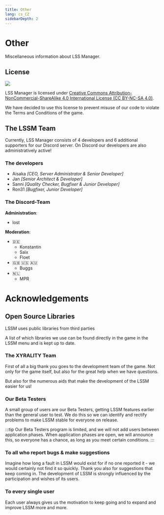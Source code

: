 ```yaml
---
title: Other
lang: cs_CZ
sidebarDepth: 2
---
```


# Other

Miscellaneous information about LSS Manager.

## License
[![](https://mirrors.creativecommons.org/presskit/buttons/88x31/svg/by-nc-sa.eu.svg)][license]


LSS Manager is licensed under [Creative Commons Attribution-NonCommercial-ShareAlike 4.0 International License (CC BY-NC-SA 4.0)][license].

We have decided to use this license to prevent misuse of our code to violate the Terms and Conditions of the game.

## The LSSM Team
Currently, LSS Manager consists of 4 developers and 6 additional supporters for our <a :href="$themeConfig.variables.discord" target="_blank">Discord server</a>. On Discord our developers are also administratively active!

### The developers
* Aisaka *[CEO, Server Administrator & Senior Developer]*
* Jan *[Senior Architect & Developer]*
* Sanni *[Quality Checker, Bugfixer & Junior Developer]*
* Ron31 *[Bugfixer, Junior Developer]*

### The Discord-Team
**Administration**:
* lost

**Moderation**:
* 🇩🇪
    * Konstantin
    * Saïx
    * Floet
* 🇬🇧 🇺🇸 🇦🇺
    * Buggs
* 🇳🇱
    * MPR

# Acknowledgements

## Open Source Libraries
LSSM uses public libraries from third parties 

A list of which libraries we use can be found directly in the game in the LSSM menu and is kept up to date.

### The XYRALITY Team
First of all a big thank you goes to the development team of the game. Not only for the game itself, but also for the great help when we have questions.

But also for the numerous aids that make the development of the LSSM easier for us!

### Our Beta Testers
A small group of users are our Beta Testers, getting LSSM features earlier than the general user to test. We do this so we can identify and rectify problems to make LSSM stable for everyone on release.

:::tip
Our Beta Testers program is limited, and we will not add users between application phases. When application phases are open, we will announce this, so everyone has a chance, as long as you meet certain conditions.
:::

### To all who report bugs & make suggestions
Imagine how long a fault in LSSM would exist for if no one reported it - we would certainly not find it so quickly. 
Thank you also for suggestions that keep coming in. The development of LSSM is strongly influenced by the participation and wishes of its users.

### To every single user
Each user always gives us the motivation to keep going and to expand and improve LSSM more and more.

[license]: https://creativecommons.org/licenses/by-nc-sa/4.0/deed.cs
